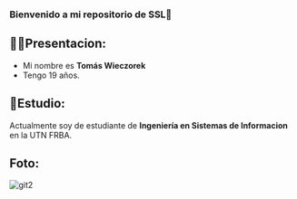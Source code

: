 ### Bienvenido a mi repositorio de SSL👋 

## 🙋‍♂️Presentacion:
- Mi nombre es **Tomás Wieczorek** 
- Tengo 19 años.

## 📖Estudio:
Actualmente soy de estudiante de **Ingeniería en Sistemas de Informacion** en la UTN FRBA.

## Foto:
![git2](https://github.com/user-attachments/assets/ade4db1e-21bd-45c7-815f-f4b6de8e3c48)

